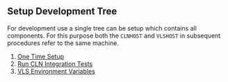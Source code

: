 ## Setup Development Tree

For development use a single tree can be setup which contains all components.
For this purpose both the `CLNHOST` and `VLSHOST` in subsequent procedures
refer to the same machine.

1. [One Time Setup](./one-time-setup.md)
2. [Run CLN Integration Tests](./cln-integration.md)
3. [VLS Environment Variables](./env-vars.md)
